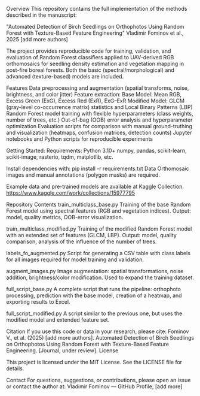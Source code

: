 Overview
This repository contains the full implementation of the methods described in the manuscript:

"Automated Detection of Birch Seedlings on Orthophotos Using Random Forest with Texture-Based Feature Engineering"
Vladimir Fominov et al., 2025 [add more authors]

The project provides reproducible code for training, validation, and evaluation of Random Forest classifiers applied to UAV-derived RGB orthomosaics for seedling density estimation and vegetation mapping in post-fire boreal forests. Both the basic (spectral/morphological) and advanced (texture-based) models are included.

Features
Data preprocessing and augmentation (spatial transforms, noise, brightness, and color jitter)
Feature extraction:
Base Model: Mean RGB, Excess Green (ExG), Excess Red (ExR), ExG–ExR
Modified Model: GLCM (gray-level co-occurrence matrix) statistics and Local Binary Patterns (LBP)
Random Forest model training with flexible hyperparameters (class weights, number of trees, etc.)
Out-of-bag (OOB) error analysis and hyperparameter optimization
Evaluation scripts for comparison with manual ground-truthing and visualization (heatmaps, confusion matrices, detection counts)
Jupyter notebooks and Python scripts for reproducible experiments

Getting Started:
Requirements:
Python 3.10+
numpy, pandas, scikit-learn, scikit-image, rasterio, tqdm, matplotlib, etc.

Install dependencies with:
pip install -r requirements.txt
Data
Orthomosaic images and manual annotations (polygon masks) are required.

Example data and pre-trained models are available at Kaggle Collection.
https://www.kaggle.com/work/collections/15977795

Repository Contents
train_multiclass_base.py
Training of the base Random Forest model using spectral features (RGB and vegetation indices).
Output: model, quality metrics, OOB-error visualization.

train_multiclass_modified.py
Training of the modified Random Forest model with an extended set of features (GLCM, LBP).
Output: model, quality comparison, analysis of the influence of the number of trees.

labels_fo_augmented.py
Script for generating a CSV table with class labels for all images required for model training and validation.

augment_images.py
Image augmentation: spatial transformations, noise addition, brightness/color modification. Used to expand the training dataset.

full_script_base.py
A complete script that runs the pipeline: orthophoto processing, prediction with the base model, creation of a heatmap, and exporting results to Excel.

full_script_modified.py
A script similar to the previous one, but uses the modified model and extended feature set.



Citation
If you use this code or data in your research, please cite:
Fominov V., et al. (2025) [add more authors]. Automated Detection of Birch Seedlings on Orthophotos Using Random Forest with Texture-Based Feature Engineering. [Journal, under review].
License

This project is licensed under the MIT License.
See the LICENSE file for details.

Contact
For questions, suggestions, or contributions, please open an issue or contact the author at:
Vladimir Fominov — GitHub Profile, [add more]
